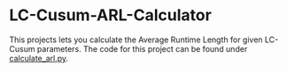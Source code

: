 # LC-Cusum-ARL-Calculator
This projects lets you calculate the Average Runtime Length for given LC-Cusum parameters.
The code for this project can be found under [calculate_arl.py](calculate_arl.py).
